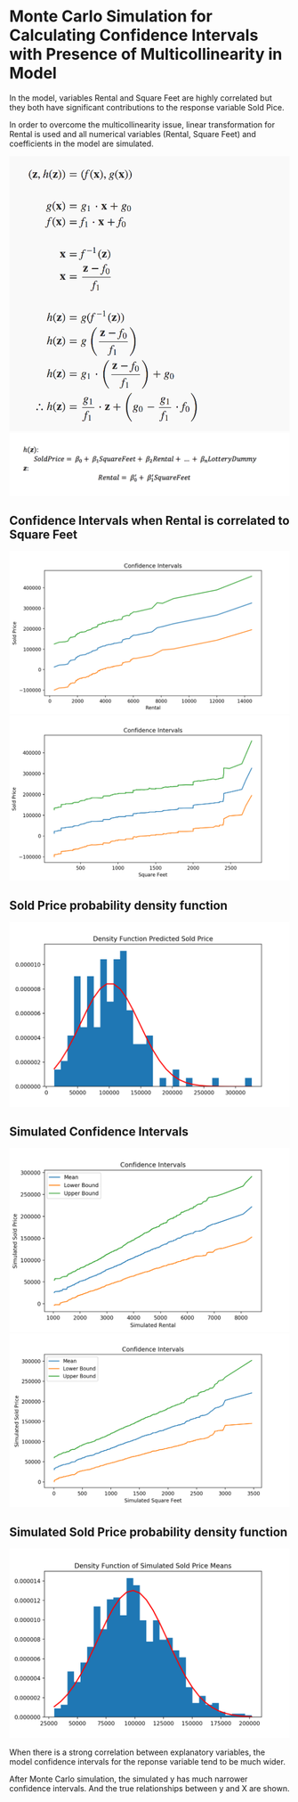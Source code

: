 # Monte Carlo Simulation for Calculating Confidence Intervals with Presence of Multicollinearity in Model

In the model, variables Rental and Square Feet are highly correlated but they both have significant contributions to the response variable Sold Pice.

In order to overcome the multicollinearity issue, linear transformation for Rental is used and all numerical variables (Rental, Square Feet) and coefficients in the model are simulated.

![](images/formulas1.png)
![](images/formulas2.png)

## Confidence Intervals when Rental is correlated to Square Feet

![](images/SoldPrice_vs_Rental_no_simu.png)
![](images/SoldPrice_vs_SquareFeet_no_simu.png)

## Sold Price probability density function

![](images/Density_Function_no_simu.png)

## Simulated Confidence Intervals

![](images/SoldPrice_vs_Rental.png)
![](images/SoldPrice_vs_SquareFeet.png)

## Simulated Sold Price probability density function

![](images/Density_Function.png)

When there is a strong correlation between explanatory variables, the model confidence intervals for the reponse variable tend to be much wider.

After Monte Carlo simulation, the simulated y has much narrower confidence intervals. And the true relationships between y and X are shown.